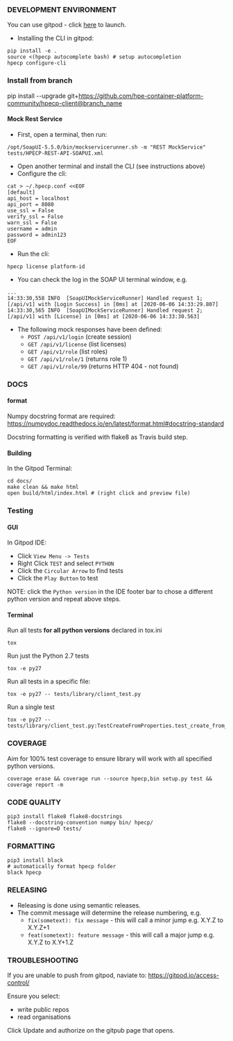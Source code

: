 ### DEVELOPMENT ENVIRONMENT

You can use gitpod - click [here](https://gitpod.io/#https://github.com/hpe-container-platform-community/hpecp-python-library/blob/master/DEVELOPING.md) to launch.

- Installing the CLI in gitpod:

```
pip install -e .
source <(hpecp autocomplete bash) # setup autocompletion
hpecp configure-cli
```

### Install from branch

pip install --upgrade git+https://github.com/hpe-container-platform-community/hpecp-client@branch_name

#### Mock Rest Service

- First, open a terminal, then run:

```
/opt/SoapUI-5.5.0/bin/mockservicerunner.sh -m "REST MockService" tests/HPECP-REST-API-SOAPUI.xml 
```

- Open another terminal and install the CLI (see instructions above)
- Configure the cli:

```
cat > ~/.hpecp.conf <<EOF
[default]
api_host = localhost
api_port = 8080
use_ssl = False
verify_ssl = False
warn_ssl = False
username = admin
password = admin123
EOF
```

- Run the cli: 

```
hpecp license platform-id
```

- You can check the log in the SOAP UI terminal window, e.g.

```
...
14:33:30,558 INFO  [SoapUIMockServiceRunner] Handled request 1; [/api/v1] with [Login Success] in [0ms] at [2020-06-06 14:33:29.807]
14:33:30,565 INFO  [SoapUIMockServiceRunner] Handled request 2; [/api/v1] with [License] in [0ms] at [2020-06-06 14:33:30.563]
```

- The following mock responses have been defined:
  - `POST /api/v1/login` (create session)
  - `GET /api/v1/license` (list licenses)
  - `GET /api/v1/role` (list roles)
  - `GET /api/v1/role/1` (returns role 1)
  - `GET /api/v1/role/99` (returns HTTP 404 - not found)


### DOCS

#### format

Numpy docstring format are required: https://numpydoc.readthedocs.io/en/latest/format.html#docstring-standard

Docstring formatting is verified with flake8 as Travis build step.

#### Building

In the Gitpod Terminal:

```
cd docs/
make clean && make html
open build/html/index.html # (right click and preview file)
```

### Testing

#### GUI

In Gitpod IDE:

- Click `View Menu -> Tests`
- Right Click `TEST` and select `PYTHON`
- Click the `Circular Arrow` to find tests
- Click the `Play Button` to test

NOTE: click the `Python version` in the IDE footer bar to chose a different python version and repeat above steps.

#### Terminal

Run all tests **for all python versions** declared in tox.ini

```
tox
```

Run just the Python 2.7 tests

```
tox -e py27
```

Run all tests in a specific file:

```
tox -e py27 -- tests/library/client_test.py
```

Run a single test

```
tox -e py27 -- tests/library/client_test.py:TestCreateFromProperties.test_create_from_config_file_factory_method
```

### COVERAGE

Aim for 100% test coverage to ensure library will work with all specified python versions.

```
coverage erase && coverage run --source hpecp,bin setup.py test && coverage report -m
```

### CODE QUALITY

```
pip3 install flake8 flake8-docstrings
flake8 --docstring-convention numpy bin/ hpecp/
flake8 --ignore=D tests/
```

### FORMATTING

```
pip3 install black
# automatically format hpecp folder
black hpecp 
```

### RELEASING

 - Releasing is done using semantic releases.  
 - The commit message will determine the release numbering, e.g.
   - `fix(sometext): fix message` - this will call a minor jump e.g. X.Y.Z to X.Y.Z+1
   - `feat(sometext): feature message` - this will call a major jump e.g. X.Y.Z to X.Y+1.Z


### TROUBLESHOOTING

If you are unable to push from gitpod, naviate to: https://gitpod.io/access-control/

Ensure you select:

- write public repos
- read organisations

Click Update and authorize on the gitpub page that opens.
